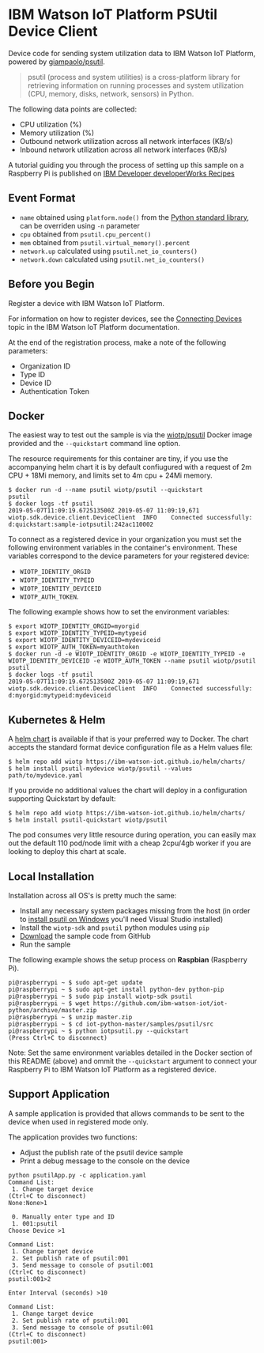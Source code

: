 # IBM Watson IoT Platform PSUtil Device Client

Device code for sending system utilization data to IBM Watson IoT Platform, powered by [giampaolo/psutil](https://github.com/giampaolo/psutil).

> psutil (process and system utilities) is a cross-platform library for retrieving information on running processes and system utilization (CPU, memory, disks, network, sensors) in Python.

The following data points are collected:
 * CPU utilization (%)
 * Memory utilization (%)
 * Outbound network utilization across all network interfaces (KB/s)
 * Inbound network utilization across all network interfaces (KB/s)

A tutorial guiding you through the process of setting up this sample on a Raspberry Pi is published on [IBM Developer developerWorks Recipes](https://developer.ibm.com/recipes/tutorials/raspberry-pi-4/)

## Event Format

- `name` obtained using `platform.node()` from the [Python standard library](https://docs.python.org/3/library/platform.html), can be overriden using `-n` parameter
- `cpu` obtained from `psutil.cpu_percent()`
- `mem` obtained from `psutil.virtual_memory().percent`
- `network.up` calculated using `psutil.net_io_counters()`
- `network.down` calculated using `psutil.net_io_counters()`

## Before you Begin

Register a device with IBM Watson IoT Platform.  

For information on how to register devices, see the [Connecting Devices](https://www.ibm.com/support/knowledgecenter/SSQP8H/iot/platform/iotplatform_task.html) topic in the IBM Watson IoT Platform documentation.  

At the end of the registration process, make a note of the following parameters: 
   - Organization ID
   - Type ID
   - Device ID
   - Authentication Token  

## Docker

The easiest way to test out the sample is via the [wiotp/psutil](https://cloud.docker.com/u/wiotp/repository/docker/wiotp/psutil) Docker image provided and the `--quickstart` command line option.

The resource requirements for this container are tiny, if you use the accompanying helm chart it is by default confiugured with a request of 2m CPU + 18Mi memory, and  limits set to 4m cpu + 24Mi memory.

```
$ docker run -d --name psutil wiotp/psutil --quickstart
psutil
$ docker logs -tf psutil
2019-05-07T11:09:19.672513500Z 2019-05-07 11:09:19,671   wiotp.sdk.device.client.DeviceClient  INFO    Connected successfully: d:quickstart:sample-iotpsutil:242ac110002
```

To connect as a registered device in your organization you must set the following environment variables in the container's environment. These variables correspond to the device parameters for your registered device: 
- `WIOTP_IDENTITY_ORGID`
- `WIOTP_IDENTITY_TYPEID`
- `WIOTP_IDENTITY_DEVICEID`
- `WIOTP_AUTH_TOKEN`.

The following example shows how to set the environment variables:

```
$ export WIOTP_IDENTITY_ORGID=myorgid
$ export WIOTP_IDENTITY_TYPEID=mytypeid
$ export WIOTP_IDENTITY_DEVICEID=mydeviceid
$ export WIOTP_AUTH_TOKEN=myauthtoken
$ docker run -d -e WIOTP_IDENTITY_ORGID -e WIOTP_IDENTITY_TYPEID -e WIOTP_IDENTITY_DEVICEID -e WIOTP_AUTH_TOKEN --name psutil wiotp/psutil
psutil
$ docker logs -tf psutil
2019-05-07T11:09:19.672513500Z 2019-05-07 11:09:19,671   wiotp.sdk.device.client.DeviceClient  INFO    Connected successfully: d:myorgid:mytypeid:mydeviceid
```

## Kubernetes & Helm

A [helm chart](https://github.com/ibm-watson-iot/iot-python/tree/master/samples/psutil/helm/psutil) is available if that is your preferred way to Docker.  The chart accepts the standard format device configuration file as a Helm values file:

```
$ helm repo add wiotp https://ibm-watson-iot.github.io/helm/charts/
$ helm install psutil-mydevice wiotp/psutil --values path/to/mydevice.yaml
```

If you provide no additional values the chart will deploy in a configuration supporting Quickstart by default:

```
$ helm repo add wiotp https://ibm-watson-iot.github.io/helm/charts/
$ helm install psutil-quickstart wiotp/psutil
```

The pod consumes very little resource during operation, you can easily max out the default 110 pod/node limit with a cheap 2cpu/4gb worker if you are looking to deploy this chart at scale.


## Local Installation
Installation across all OS's is pretty much the same:

- Install any necessary system packages missing from the host (in order to [install psutil on Windows](https://github.com/giampaolo/psutil/blob/master/INSTALL.rst#windows) you'll need Visual Studio installed)
- Install the `wiotp-sdk` and `psutil` python modules using `pip`
- [Download](https://github.com/ibm-watson-iot/iot-python/archive/master.zip) the sample code from GitHub
- Run the sample

The following example shows the setup process on **Raspbian** (Raspberry Pi).

```
pi@raspberrypi ~ $ sudo apt-get update
pi@raspberrypi ~ $ sudo apt-get install python-dev python-pip
pi@raspberrypi ~ $ sudo pip install wiotp-sdk psutil
pi@raspberrypi ~ $ wget https://github.com/ibm-watson-iot/iot-python/archive/master.zip
pi@raspberrypi ~ $ unzip master.zip
pi@raspberrypi ~ $ cd iot-python-master/samples/psutil/src
pi@raspberrypi ~ $ python iotpsutil.py --quickstart
(Press Ctrl+C to disconnect)

```

Note: Set the same environment variables detailed in the Docker section of this README (above) and ommit the `--quickstart` argument to connect your Raspberry Pi to IBM Watson IoT Platform as a registered device.


## Support Application
A sample application is provided that allows commands to be sent to the device when used in registered mode only.

The application provides two functions:
 * Adjust the publish rate of the psutil device sample 
 * Print a debug message to the console on the device

```
python psutilApp.py -c application.yaml
Command List:
 1. Change target device
(Ctrl+C to disconnect)
None:None>1

 0. Manually enter type and ID
 1. 001:psutil
Choose Device >1

Command List:
 1. Change target device
 2. Set publish rate of psutil:001
 3. Send message to console of psutil:001
(Ctrl+C to disconnect)
psutil:001>2

Enter Interval (seconds) >10

Command List:
 1. Change target device
 2. Set publish rate of psutil:001
 3. Send message to console of psutil:001
(Ctrl+C to disconnect)
psutil:001>
```
